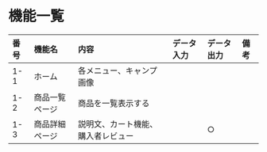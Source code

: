 # 機能一覧
|番号|機能名|内容|データ入力|データ出力|備考|
|:---|:---|:---|:----|:---|:---|
|1-1|ホーム|各メニュー、キャンプ画像||||
|1-2|商品一覧ページ|商品を一覧表示する||||
|1-3|商品詳細ページ|説明文、カート機能、購入者レビュー||○||
